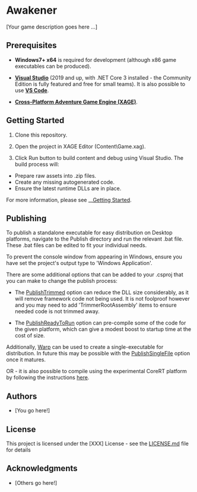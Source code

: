 
# Awakener

[Your game description goes here ...]

## Prerequisites

* __Windows7+ x64__ is required for development (although x86 game executables can be produced).

* __[Visual Studio](https://www.visualstudio.com/downloads/)__ (2019 and up, with .NET Core 3 installed - the Community Edition is fully featured and free for small teams).  It is also possible to use __[VS Code](https://code.visualstudio.com/)__.

* __[Cross-Platform Adventure Game Engine (XAGE)](https://clarvalon.com)__.

## Getting Started

1. Clone this repository.

1. Open the project in XAGE Editor (Content\Game.xag).

1. Click Run button to build content and debug using Visual Studio.  The build process will:

* Prepare raw assets into .zip files.
* Create any missing autogenerated code.
* Ensure the latest runtime DLLs are in place.

For more information, please see __[Getting Started](https://clarvalon.com/documentation/gettingstarted).

## Publishing

To publish a standalone executable for easy distribution on Desktop platforms, navigate to the Publish directory and run the relevant .bat file.  These .bat files can be edited to fit your individual needs.  

To prevent the console window from appearing in Windows, ensure you have set the project's output type to 'Windows Application'.

There are some additional options that can be added to your .csproj that you can make to change the publish process:

* The [PublishTrimmed](https://docs.microsoft.com/en-us/dotnet/core/whats-new/dotnet-core-3-0#assembly-linking) option can reduce the DLL size considerably, as it will remove framework code not being used.  It is not foolproof however and you may need to add 'TrimmerRootAssembly' items to ensure needed code is not trimmed away.

* The [PublishReadyToRun](https://docs.microsoft.com/en-us/dotnet/core/whats-new/dotnet-core-3-0#readytorun-images) option can pre-compile some of the code for the given platform, which can give a modest boost to startup time at the cost of size.

Additionally, [Warp](https://github.com/dgiagio/warp#quickstart-with-net-core) can be used to create a single-executable for distribution.  In future this may be possible with the [PublishSingleFile](https://docs.microsoft.com/en-us/dotnet/core/whats-new/dotnet-core-3-0#single-file-executables) option once it matures.

OR - it is also possible to compile using the experimental CoreRT platform by following the instructions [here](https://github.com/dotnet/corert/tree/master/samples/HelloWorld).

## Authors

* [You go here!]

## License

This project is licensed under the [XXX] License - see the [LICENSE.md](LICENSE.md) file for details

## Acknowledgments

* [Others go here!]
